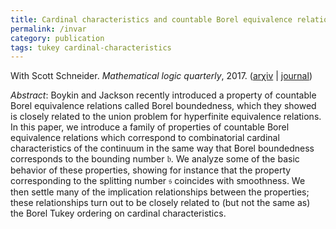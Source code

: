 ```yaml
---
title: Cardinal characteristics and countable Borel equivalence relations
permalink: /invar
category: publication
tags: tukey cardinal-characteristics
---
```


With Scott Schneider. *Mathematical logic quarterly*, 2017. ([ar&chi;iv](http://arxiv.org/abs/1103.2312) \| [journal](https://doi.org/10.1002/malq.201400111))<!--more-->

*Abstract*: Boykin and Jackson recently introduced a property of countable Borel equivalence relations called Borel boundedness, which they showed is closely related to the union problem for hyperfinite equivalence relations. In this paper, we introduce a family of properties of countable Borel equivalence relations which correspond to combinatorial cardinal characteristics of the continuum in the same way that Borel boundedness corresponds to the bounding number $\mathfrak b$.  We analyze some of the basic behavior of these properties, showing for instance that the property corresponding to the splitting number $\mathfrak s$ coincides with smoothness.  We then settle many of the implication relationships between the properties; these relationships turn out to be closely related to (but not the same as) the Borel Tukey ordering on cardinal characteristics.
